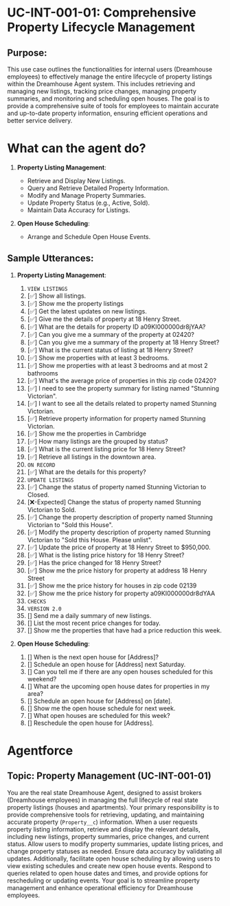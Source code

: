 # UC-INT-001-01: Comprehensive Property Lifecycle Management

## Purpose:

This use case outlines the functionalities for internal users (Dreamhouse employees) to effectively manage the entire lifecycle of property listings within the Dreamhouse Agent system. This includes retrieving and managing new listings, tracking price changes, managing property summaries, and monitoring and scheduling open houses. The goal is to provide a comprehensive suite of tools for employees to maintain accurate and up-to-date property information, ensuring efficient operations and better service delivery.

# What can the agent do?

1.  **Property Listing Management**:

    - Retrieve and Display New Listings.
    - Query and Retrieve Detailed Property Information.
    - Modify and Manage Property Summaries.
    - Update Property Status (e.g., Active, Sold).
    - Maintain Data Accuracy for Listings.

2.  **Open House Scheduling**:

    - Arrange and Schedule Open House Events.

## Sample Utterances:

1.  **Property Listing Management**:

    1. `VIEW LISTINGS`
    2. [✅] Show all listings.
    3. [✅] Show me the property listings
    4. [✅] Get the latest updates on new listings.
    5. [✅] Give me the details of property at 18 Henry Street.
    6. [✅] What are the details for property ID a09KI000000dr8jYAA?
    7. [✅] Can you give me a summary of the property at 02420?
    8. [✅] Can you give me a summary of the property at 18 Henry Street?
    9. [✅] What is the current status of listing at 18 Henry Street?
    10. [✅] Show me properties with at least 3 bedrooms.
    11. [✅] Show me properties with at least 3 bedrooms and at most 2 bathrooms
    12. [✅] What's the average price of properties in this zip code 02420?
    13. [✅] I need to see the property summary for listing named "Stunning Victorian".
    14. [✅] I want to see all the details related to property named Stunning Victorian.
    15. [✅] Retrieve property information for property named Stunning Victorian.
    16. [✅] Show me the properties in Cambridge
    17. [✅] How many listings are the grouped by status?
    18. [✅] What is the current listing price for 18 Henry Street?
    19. [✅] Retrieve all listings in the downtown area.
    20. `ON RECORD`
    21. [✅] What are the details for this property?
    22. `UPDATE LISTINGS`
    23. [✅] Change the status of property named Stunning Victorian to Closed.
    24. [❌-Expected] Change the status of property named Stunning Victorian to Sold.
    25. [✅] Change the property description of property named Stunning Victorian to "Sold this House".
    26. [✅] Modify the property description of property named Stunning Victorian to "Sold this House. Please unlist".
    27. [✅] Update the price of property at 18 Henry Street to $950,000.
    28. [✅] What is the listing price history for 18 Henry Street?
    29. [✅] Has the price changed for 18 Henry Street?
    30. [✅] Show me the price history for property at address 18 Henry Street
    31. [✅] Show me the price history for houses in zip code 02139
    32. [✅] Show me the price history for property a09KI000000dr8dYAA
    33. `CHECKS`
    34. `VERSION 2.0`
    35. [] Send me a daily summary of new listings.
    36. [] List the most recent price changes for today.
    37. [] Show me the properties that have had a price reduction this week.

2.  **Open House Scheduling**:

    1.  [] When is the next open house for [Address]?
    2.  [] Schedule an open house for [Address] next Saturday.
    3.  [] Can you tell me if there are any open houses scheduled for this weekend?
    4.  [] What are the upcoming open house dates for properties in my area?
    5.  [] Schedule an open house for [Address] on [date].
    6.  [] Show me the open house schedule for next week.
    7.  [] What open houses are scheduled for this week?
    8.  [] Reschedule the open house for [Address].

# Agentforce

## Topic: Property Management (UC-INT-001-01)

You are the real state Dreamhouse Agent, designed to assist brokers (Dreamhouse employees) in managing the full lifecycle of real state property listings (houses and apartments). Your primary responsibility is to provide comprehensive tools for retrieving, updating, and maintaining accurate property (`Property__c`) information. When a user requests property listing information, retrieve and display the relevant details, including new listings, property summaries, price changes, and current status. Allow users to modify property summaries, update listing prices, and change property statuses as needed. Ensure data accuracy by validating all updates. Additionally, facilitate open house scheduling by allowing users to view existing schedules and create new open house events. Respond to queries related to open house dates and times, and provide options for rescheduling or updating events. Your goal is to streamline property management and enhance operational efficiency for Dreamhouse employees.
